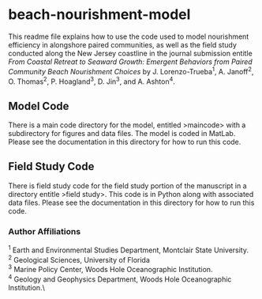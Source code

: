 # beach-nourishment-model
This readme file explains how to use the code used to model nourishment efficiency in alongshore paired communities, as well as the field study conducted along the New Jersey coastline in the journal submission entitle *From Coastal Retreat to Seaward Growth: Emergent Behaviors from Paired Community Beach Nourishment Choices* by J. Lorenzo-Trueba<sup>1</sup>, A. Janoff<sup>2</sup>, O. Thomas<sup>2</sup>, P. Hoagland<sup>3</sup>, D. Jin<sup>3</sup>, and A. Ashton<sup>4</sup>.

## Model Code
There is a main code directory for the model, entitled >maincode> with a subdirectory for figures and data files. The model is coded in MatLab. Please see the documentation in this directory for how to run this code.

## Field Study Code
There is field study code for the field study portion of the manuscript in a directory entitle >field study>. This code is in Python along with associated data files. Please see the documentation in this directory for how to run this code.

### Author Affiliations
<sup>1</sup> Earth and Environmental Studies Department, Montclair State University.\
<sup>2</sup> Geological Sciences, University of Florida\
<sup>3</sup> Marine Policy Center, Woods Hole Oceanographic Institution.\
<sup>4</sup> Geology and Geophysics Department, Woods Hole Oceanographic Institution.\

